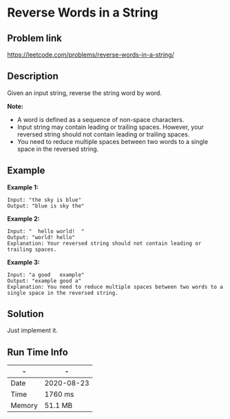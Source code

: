 # Reverse Words in a String

## Problem link
https://leetcode.com/problems/reverse-words-in-a-string/

## Description
Given an input string, reverse the string word by word.

**Note:**

- A word is defined as a sequence of non-space characters.
- Input string may contain leading or trailing spaces. 
However, your reversed string should not contain leading or trailing spaces.
- You need to reduce multiple spaces between two words to a single space in the reversed string.

 


## Example



**Example 1:**

```
Input: "the sky is blue"
Output: "blue is sky the"
```

**Example 2:**

```
Input: "  hello world!  "
Output: "world! hello"
Explanation: Your reversed string should not contain leading or trailing spaces.
```

**Example 3:**

```
Input: "a good   example"
Output: "example good a"
Explanation: You need to reduce multiple spaces between two words to a single space in the reversed string.
```

 




## Solution

Just implement it.

## Run Time Info

\- | \-
------------ | -------------
Date | 2020-08-23
Time | 1760 ms
Memory | 51.1 MB

